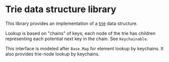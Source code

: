 Trie data structure library
===========================

This library provides an implementation of a
[trie](https://en.wikipedia.org/wiki/Trie) data structure.

Lookup is based on "chains" of keys; each node of the trie has
children representing each potential next key in the chain.  See
`Keychainable`.

This interface is modeled after `Base.Map` for element lookup by
keychains.  It also provides trie-node lookup by keychains.
